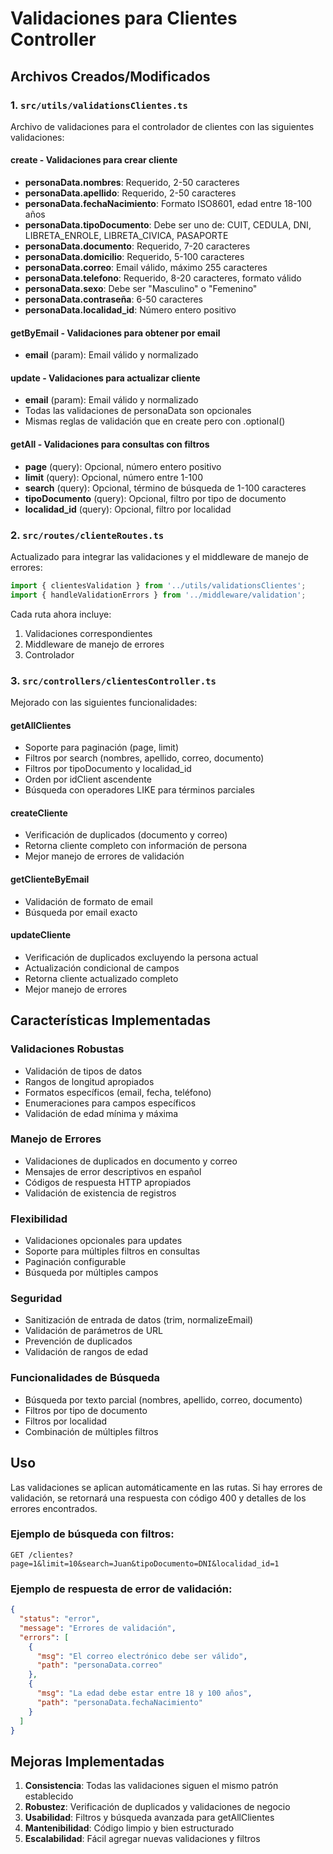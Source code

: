 # Validaciones para Clientes Controller

## Archivos Creados/Modificados

### 1. `src/utils/validationsClientes.ts`
Archivo de validaciones para el controlador de clientes con las siguientes validaciones:

#### **create** - Validaciones para crear cliente
- **personaData.nombres**: Requerido, 2-50 caracteres
- **personaData.apellido**: Requerido, 2-50 caracteres  
- **personaData.fechaNacimiento**: Formato ISO8601, edad entre 18-100 años
- **personaData.tipoDocumento**: Debe ser uno de: CUIT, CEDULA, DNI, LIBRETA_ENROLE, LIBRETA_CIVICA, PASAPORTE
- **personaData.documento**: Requerido, 7-20 caracteres
- **personaData.domicilio**: Requerido, 5-100 caracteres
- **personaData.correo**: Email válido, máximo 255 caracteres
- **personaData.telefono**: Requerido, 8-20 caracteres, formato válido
- **personaData.sexo**: Debe ser "Masculino" o "Femenino"
- **personaData.contraseña**: 6-50 caracteres
- **personaData.localidad_id**: Número entero positivo

#### **getByEmail** - Validaciones para obtener por email
- **email** (param): Email válido y normalizado

#### **update** - Validaciones para actualizar cliente
- **email** (param): Email válido y normalizado
- Todas las validaciones de personaData son opcionales
- Mismas reglas de validación que en create pero con .optional()

#### **getAll** - Validaciones para consultas con filtros
- **page** (query): Opcional, número entero positivo
- **limit** (query): Opcional, número entre 1-100
- **search** (query): Opcional, término de búsqueda de 1-100 caracteres
- **tipoDocumento** (query): Opcional, filtro por tipo de documento
- **localidad_id** (query): Opcional, filtro por localidad

### 2. `src/routes/clienteRoutes.ts`
Actualizado para integrar las validaciones y el middleware de manejo de errores:

```typescript
import { clientesValidation } from '../utils/validationsClientes';
import { handleValidationErrors } from '../middleware/validation';
```

Cada ruta ahora incluye:
1. Validaciones correspondientes
2. Middleware de manejo de errores
3. Controlador

### 3. `src/controllers/clientesController.ts`
Mejorado con las siguientes funcionalidades:

#### **getAllClientes**
- Soporte para paginación (page, limit)
- Filtros por search (nombres, apellido, correo, documento)
- Filtros por tipoDocumento y localidad_id
- Orden por idClient ascendente
- Búsqueda con operadores LIKE para términos parciales

#### **createCliente**
- Verificación de duplicados (documento y correo)
- Retorna cliente completo con información de persona
- Mejor manejo de errores de validación

#### **getClienteByEmail**
- Validación de formato de email
- Búsqueda por email exacto

#### **updateCliente**
- Verificación de duplicados excluyendo la persona actual
- Actualización condicional de campos
- Retorna cliente actualizado completo
- Mejor manejo de errores

## Características Implementadas

### Validaciones Robustas
- Validación de tipos de datos
- Rangos de longitud apropiados
- Formatos específicos (email, fecha, teléfono)
- Enumeraciones para campos específicos
- Validación de edad mínima y máxima

### Manejo de Errores
- Validaciones de duplicados en documento y correo
- Mensajes de error descriptivos en español
- Códigos de respuesta HTTP apropiados
- Validación de existencia de registros

### Flexibilidad
- Validaciones opcionales para updates
- Soporte para múltiples filtros en consultas
- Paginación configurable
- Búsqueda por múltiples campos

### Seguridad
- Sanitización de entrada de datos (trim, normalizeEmail)
- Validación de parámetros de URL
- Prevención de duplicados
- Validación de rangos de edad

### Funcionalidades de Búsqueda
- Búsqueda por texto parcial (nombres, apellido, correo, documento)
- Filtros por tipo de documento
- Filtros por localidad
- Combinación de múltiples filtros

## Uso

Las validaciones se aplican automáticamente en las rutas. Si hay errores de validación, se retornará una respuesta con código 400 y detalles de los errores encontrados.

### Ejemplo de búsqueda con filtros:
```
GET /clientes?page=1&limit=10&search=Juan&tipoDocumento=DNI&localidad_id=1
```

### Ejemplo de respuesta de error de validación:
```json
{
  "status": "error",
  "message": "Errores de validación",
  "errors": [
    {
      "msg": "El correo electrónico debe ser válido",
      "path": "personaData.correo"
    },
    {
      "msg": "La edad debe estar entre 18 y 100 años",
      "path": "personaData.fechaNacimiento"
    }
  ]
}
```

## Mejoras Implementadas

1. **Consistencia**: Todas las validaciones siguen el mismo patrón establecido
2. **Robustez**: Verificación de duplicados y validaciones de negocio
3. **Usabilidad**: Filtros y búsqueda avanzada para getAllClientes
4. **Mantenibilidad**: Código limpio y bien estructurado
5. **Escalabilidad**: Fácil agregar nuevas validaciones y filtros
